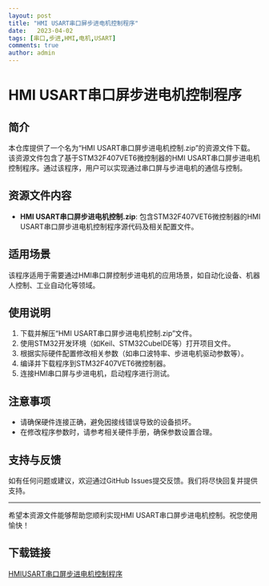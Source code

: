 ```yaml
---
layout: post
title: "HMI USART串口屏步进电机控制程序"
date:   2023-04-02
tags: [串口,步进,HMI,电机,USART]
comments: true
author: admin
---
```

# HMI USART串口屏步进电机控制程序

## 简介
本仓库提供了一个名为“HMI USART串口屏步进电机控制.zip”的资源文件下载。该资源文件包含了基于STM32F407VET6微控制器的HMI USART串口屏步进电机控制程序。通过该程序，用户可以实现通过串口屏与步进电机的通信与控制。

## 资源文件内容
- **HMI USART串口屏步进电机控制.zip**: 包含STM32F407VET6微控制器的HMI USART串口屏步进电机控制程序源代码及相关配置文件。

## 适用场景
该程序适用于需要通过HMI串口屏控制步进电机的应用场景，如自动化设备、机器人控制、工业自动化等领域。

## 使用说明
1. 下载并解压“HMI USART串口屏步进电机控制.zip”文件。
2. 使用STM32开发环境（如Keil、STM32CubeIDE等）打开项目文件。
3. 根据实际硬件配置修改相关参数（如串口波特率、步进电机驱动参数等）。
4. 编译并下载程序到STM32F407VET6微控制器。
5. 连接HMI串口屏与步进电机，启动程序进行测试。

## 注意事项
- 请确保硬件连接正确，避免因接线错误导致的设备损坏。
- 在修改程序参数时，请参考相关硬件手册，确保参数设置合理。

## 支持与反馈
如有任何问题或建议，欢迎通过GitHub Issues提交反馈。我们将尽快回复并提供支持。

---

希望本资源文件能够帮助您顺利实现HMI USART串口屏步进电机控制。祝您使用愉快！

## 下载链接

[HMIUSART串口屏步进电机控制程序](https://pan.quark.cn/s/e788754bcc0c)